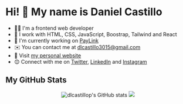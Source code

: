 # Hi! 👋 My name is Daniel Castillo

* 👨‍💻 I'm a frontend web developer
* 💼 I work with HTML, CSS, JavaScript, Boostrap, Tailwind and React
* 🚀  I'm currently working on [PayLink](http://github.com/dlcastillop/paylink)
* ✉️  You can contact me at [dlcastillo3015@gmail.com](mailto:dlcastillo3015@gmail.com)
* 🔗 Visit [my personal website](https://danielcastillop.netlify.app)
* 😊 Connect with me on [Twitter](https://twitter.com/dlcastillop), [LinkedIn](https://linkedin.com/in/dlcastillop) and [Instagram](https://instagram.com/dlcastillop)

## My GitHub Stats

<div align="center">
<img src="https://github-readme-stats.vercel.app/api?username=dlcastillop&show_icons=true&hide=&count_private=true&title_color=0891b2&text_color=64748b&icon_color=0891b2&bg_color=ffffff&hide_border=true&show_icons=true" alt="dlcastillop's GitHub stats" />

<img src="https://github-readme-streak-stats.herokuapp.com/?user=dlcastillop&stroke=64748b&background=ffffff&ring=0891b2&fire=0891b2&currStreakNum=64748b&currStreakLabel=0891b2&sideNums=64748b&sideLabels=64748b&dates=64748b&hide_border=true" />
</div>
